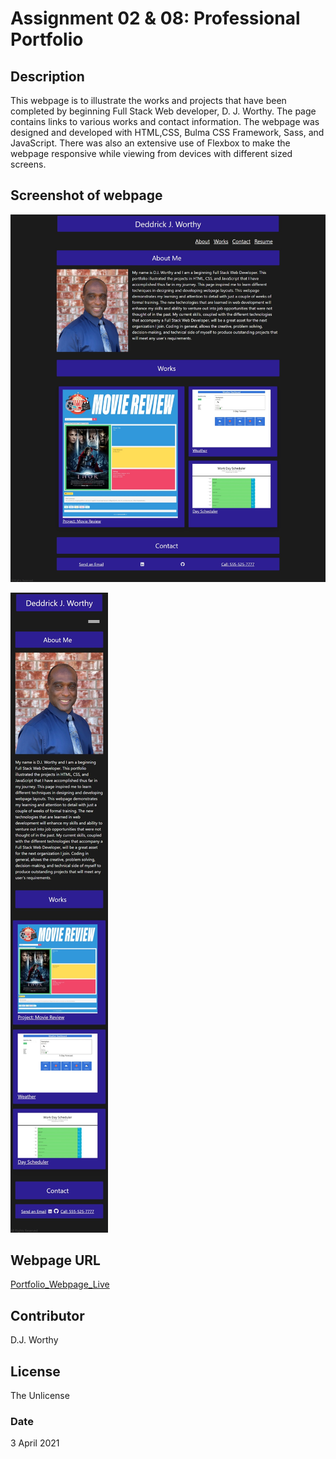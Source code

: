 # Assignment 02 & 08:  Professional Portfolio

## Description
This webpage is to illustrate the works and projects that have been completed by beginning Full Stack Web developer, D. J. Worthy.  The page contains links to various works and contact information.  The webpage was designed and developed with HTML,CSS, Bulma CSS Framework, Sass, and JavaScript.  There was also an extensive use of Flexbox to make the webpage responsive while viewing from devices with different sized screens. 

## Screenshot of webpage

![Image_of_Portfolio_Large_DJW](./assets/images/updated_portfolio.jpeg)

![Image_of_Portfolio_Small_DJW](./assets/images/updated_portfolio_mobile.jpeg)

## Webpage URL

[Portfolio_Webpage_Live](https://djavanw.github.io/djw_portfolio/)

## Contributor
D.J. Worthy

## License
The Unlicense

### Date
3 April 2021
